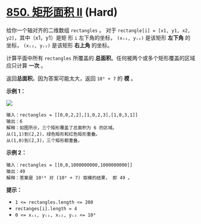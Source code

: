 # [850. 矩形面积 II][link] (Hard)

[link]: https://leetcode.cn/problems/rectangle-area-ii/

给你一个轴对齐的二维数组 `rectangles` 。 对于 `rectangle[i] = [x1, y1, x2, y2]`，其中（x1，y1）是矩
形 `i` 左下角的坐标， `(xᵢ₁, yᵢ₁)` 是该矩形 **左下角** 的坐标， `(xᵢ₂, yᵢ₂)` 是该矩形 **右上角**
的坐标。

计算平面中所有 `rectangles` 所覆盖的 **总面积**。任何被两个或多个矩形覆盖的区域应只计算 **一次** 。

返回**总面积**。因为答案可能太大，返回 `10⁹ + 7` 的 **模** 。

**示例 1：**

![](https://s3-lc-upload.s3.amazonaws.com/uploads/2018/06/06/rectangle_area_ii_pic.png)

```
输入：rectangles = [[0,0,2,2],[1,0,2,3],[1,0,3,1]]
输出：6
解释：如图所示，三个矩形覆盖了总面积为 6 的区域。
从(1,1)到(2,2)，绿色矩形和红色矩形重叠。
从(1,0)到(2,3)，三个矩形都重叠。
```

**示例 2：**

```
输入：rectangles = [[0,0,1000000000,1000000000]]
输出：49
解释：答案是 10¹⁸ 对 (10⁹ + 7) 取模的结果， 即 49 。
```

**提示：**

- `1 <= rectangles.length <= 200`
- `rectanges[i].length = 4`
- `0 <= xᵢ₁, yᵢ₁, xᵢ₂, yᵢ₂ <= 10⁹`
